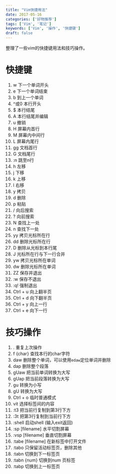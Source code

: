 ```yaml
---
title: "Vim快捷用法"
date: 2017-05-16
categories: ['好物推荐']
tags: ['Vim', '笔记']
keywords: ['Vim', '操作', '快捷键']
draft: false
---
```


整理了一些vim的快捷键用法和技巧操作。

<!--more-->

# 快捷键

1.  w 下一个单词开头
2.  e 下一个单词结束
3.  b 到上一个单词
4.  ^或0 本行开头
5.  $ 本行结尾
6.  A 本行结尾并编辑
7.  u 撤销
8.  H 屏幕内首行
9.  M 屏幕内中间行
10.  L 屏幕内尾行
11.  gg 文档首行
12.  G 文档尾行
13.  :n 跳至n行
14.  h 左移
15.  j 下移
16.  k 上移
17.  l 右移
18.  y 拷贝
19.  d 删除
20.  p 粘贴
21.  / 向后搜索
22.  ? 向前搜索
23.  N 查找上一处
24.  n 查找下一处
25.  yy 拷贝光标所在行
26.  dd 删除光标所在行
27.  D 删除从光标到本行尾
28.  J 光标所在行与下一行合并
29.  yw 拷贝光标所在单词
30.  dw 删除光标所在单词
31.  ZZ 保存并退出
32.  :w 保存不退出
33.  :q! 强制退出
34.  Ctrl + u 向上翻半页
35.  Ctrl + d 向下翻半页
36.  Ctrl + y 向上一行
37.  Ctrl + e 向下一行

# 技巧操作

1.  . 重复上次操作
2.  f {char} 查找本行的char字符
3.  daw 删除整个单词，可以使用`edaw`定位单词并删除
4.  dap 删除整个段落
5.  gUaw 把当前单词转换为大写
6.  gUap 把当前段落转换为大写
7.  gu 转换为小写
8.  gU 转换为大写
9.  Ctrl + o 临时普通模式
10.  vit 选择标签间的内容
11.  :t3 把当前行复制到第3行下方
12.  :3t 把第3行复制到当前行下方
13.  :shell 启动shell (输入exit返回)
14.  :sp [filename] 水平切割屏幕
15.  :vsp [filename] 垂直切割屏幕
16.  :tabe [filename] 在新标签中打开文件
17.  :tabo 只保留活动标签页，删除其他
18.  :tabn 切换到下一标签页
19.  :tabn {num} 切换到num 页标签
20.  :tabp 切换到上一标签页